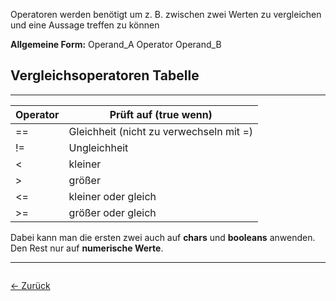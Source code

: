 Operatoren werden benötigt um z. B. zwischen zwei Werten zu vergleichen und eine Aussage treffen zu können

**Allgemeine Form:** Operand_A Operator Operand_B

## Vergleichsoperatoren Tabelle
---

| Operator | Prüft auf (true wenn)                    |
| -------- | ---------------------------------------- |
| ==       | Gleichheit (nicht zu verwechseln mit  =) |
| !=       | Ungleichheit                             |
| <        | kleiner                                  |
| >        | größer                                   |
| <=       | kleiner oder gleich                      |
| >=       | größer oder gleich                       |

Dabei kann man die ersten zwei auch auf **chars** und **booleans** anwenden. Den Rest nur auf **numerische Werte**.

<hr>

<div style="display: flex; justify-content: space-between;">

  <a href="13 Fachsprache 3">← Zurück</a>

  <!-- <a href="14 Relationale und logische Operatoren">Weiter →</a> -->

</div>